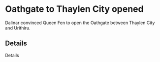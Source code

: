 # Oathgate to Thaylen City opened
Dalinar convinced Queen Fen to open the Oathgate between Thaylen City and Urithiru.

## Details
Details
